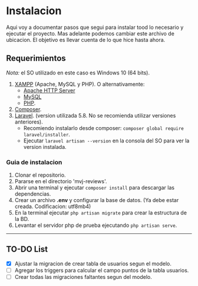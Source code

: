 # Instalacion

Aqui voy a documentar pasos que segui para instalar tood lo necesario y ejecutar el proyecto.
Mas adelante podemos cambiar este archivo de ubicacion. El objetivo es llevar cuenta de lo que hice hasta ahora.

## Requerimientos

*Nota:* el SO utilizado en este caso es Windows 10 (64 bits).

1. [XAMPP](https://www.apachefriends.org/es/index.html) (Apache, MySQL y PHP). O alternativamente:
   - [Apache HTTP Server](http://httpd.apache.org/)
   - [MySQL](https://www.mysql.com/)
   - [PHP](https://www.php.net/).
1. [Composer](https://getcomposer.org/).
1. [Laravel](https://laravel.com/). (version utilizada 5.8. No se recomienda utilizar versiones anteriores).
   - Recomiendo instalarlo desde composer: `composer global require laravel/installer`.
   - Ejecutar `laravel artisan --version` en la consola del SO para ver la version instalada.

### Guia de instalacion

1. Clonar el repositorio.
1. Pararse en el directorio 'mvj-reviews'.
1. Abrir una terminal y ejecutar `composer install` para descargar las dependencias.
1. Crear un archivo **.env** y configurar la base de datos. (Ya debe estar creada. Codificacion: utf8mb4)
1. En la terminal ejecutar `php artisan migrate` para crear la estructura de la BD.
1. Levantar el servidor php de prueba ejecutando `php artisan serve`.

---

## TO-DO List

- [x] Ajustar la migracion de crear tabla de usuarios segun el modelo.
- [ ] Agregar los triggers para calcular el campo puntos de la tabla usuarios.
- [ ] Crear todas las migraciones faltantes segun del modelo.
